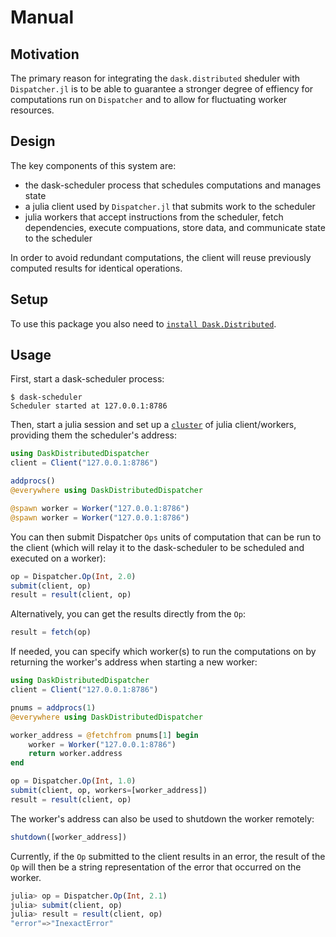 # Manual

## Motivation

The primary reason for integrating the `dask.distributed` sheduler with `Dispatcher.jl` is to be able to guarantee a stronger degree of effiency for computations run on `Dispatcher` and to allow for fluctuating worker resources.

## Design 

The key components of this system are:

* the dask-scheduler process that schedules computations and manages state
* a julia client used by `Dispatcher.jl` that submits work to the scheduler
* julia workers that accept instructions from the scheduler, fetch dependencies, execute compuations, store data, and communicate state to the scheduler

In order to avoid redundant computations, the client will reuse previously computed results for identical operations.

## Setup

To use this package you also need to [`install Dask.Distributed`](http://distributed.readthedocs.io/en/latest/install.html).

## Usage

First, start a dask-scheduler process:

```
$ dask-scheduler
Scheduler started at 127.0.0.1:8786
```

Then, start a julia session and set up a [`cluster`](https://docs.julialang.org/en/stable/manual/parallel-computing/#clustermanagers) of julia client/workers, providing them the scheduler's address:

```julia
using DaskDistributedDispatcher
client = Client("127.0.0.1:8786")

addprocs()
@everywhere using DaskDistributedDispatcher

@spawn worker = Worker("127.0.0.1:8786")
@spawn worker = Worker("127.0.0.1:8786")
```

You can then submit Dispatcher `Ops` units of computation that can be run to the client (which will relay it to the dask-scheduler to be scheduled and executed on a worker):

```julia
op = Dispatcher.Op(Int, 2.0)
submit(client, op)
result = result(client, op)
```

Alternatively, you can get the results directly from the `Op`:

```julia
result = fetch(op)
```

If needed, you can specify which worker(s) to run the computations on by returning the worker's address when starting a new worker:

```julia
using DaskDistributedDispatcher
client = Client("127.0.0.1:8786")

pnums = addprocs(1)
@everywhere using DaskDistributedDispatcher

worker_address = @fetchfrom pnums[1] begin
    worker = Worker("127.0.0.1:8786")
    return worker.address
end

op = Dispatcher.Op(Int, 1.0)
submit(client, op, workers=[worker_address])
result = result(client, op)
```

The worker's address can also be used to shutdown the worker remotely:

```julia
shutdown([worker_address])
```

Currently, if the `Op` submitted to the client results in an error, the result of the `Op` will then be a string representation of the error that occurred on the worker.

```julia
julia> op = Dispatcher.Op(Int, 2.1)
julia> submit(client, op)
julia> result = result(client, op)
"error"=>"InexactError"
```
